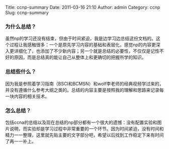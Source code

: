 Title: ccnp-summary
Date: 2011-03-16 21:10
Author: admin
Category: ccnp
Slug: ccnp-summary

### 为什么总结？

虽然np的学习还没有结束，但由于时间紧迫，我是边学习边总结这份文档的。这个过程让我感触很多：一个是原先学习内容的基础和表层化，感觉np的内容更深入更详细化了，也添加了不少新内容；另一个就是总结的必要性，不仅仅是记性不好的原因，而是总结真的能让自己从整体上和更确切的把握所学的知识。

### 总结些什么？

因为我是参照着学习指南（BSCI和BCMSN）和wolf李老师的经典视频学过来的，并没有遵循什么参考大纲之类的。总结的内容主要是按照我的理解和思路来记录每一块内容的相关技术。

### 怎么总结？

包括ccna的总结以及现在总结的np部分都有一个很大的遗憾：没有配置实验和图片说明，而实验却是学习过程中非常重要的一个环节。因为时间紧迫，没有时间和精力一一整理，这里就先贴主要的文字部分吧，希望以后找到工作稳定下来有时间了再一一补上。

